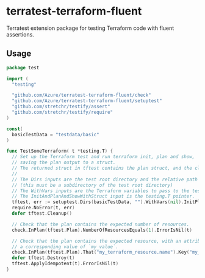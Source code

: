 # terratest-terraform-fluent

<!-- [![codecov](https://codecov.io/gh/Azure/terratest-terraform-fluent/branch/main/graph/badge.svg?token=T06F6LV6Z9)](https://codecov.io/gh/Azure/terratest-terraform-fluent) -->

Terratest extension package for testing Terraform code with fluent assertions.

## Usage

```go
package test

import (
  "testing"

  "github.com/Azure/terratest-terraform-fluent/check"
  "github.com/Azure/terratest-terraform-fluent/setuptest"
  "github.com/stretchr/testify/assert"
  "github.com/stretchr/testify/require"
)

const(
  basicTestData = "testdata/basic"
)

func TestSomeTerraform( t *testing.T) {
  // Set up the Terraform test and run terraform init, plan and show,
  // saving the plan output to a struct.
  // The returned struct in tftest contains the plan struct, and the clean up func.
  //
  // The Dirs inputs are the test root directory and the relative path to the test code.
  // (this must be a subdirectory of the test root directory)
  // The WithVars inputs are the Terraform variables to pass to the test.
  // The InitAndPlanAndShowWithStruct input is the testing.T pointer.
  tftest, err := setuptest.Dirs(basicTestData, "").WithVars(nil).InitPlanShow(t)
  require.NoError(t, err)
  defer tftest.Cleanup()

  // Check that the plan contains the expected number of resources.
  check.InPlan(tftest.Plan).NumberOfResourcesEquals(1).ErrorIsNil(t)

  // Check that the plan contains the expected resource, with an attribute called `my_attribute` and
  // a corresponding value of `my_value`.
  check.InPlan(tftest.Plan).That("my_terraform_resource.name").Key("my_attribute").HasValue("my_value").ErrorIsNil(t)
  defer tftest.Destroy(t)
  tftest.ApplyIdempotent(t).ErrorIsNil(t)
}
```
